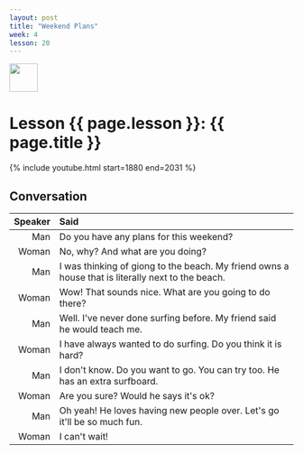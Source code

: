 ```yaml
---
layout: post
title: "Weekend Plans"
week: 4
lesson: 20
---
```


<a href="/"><img src="/assets/logo.svg" width="50"></a>

# Lesson {{ page.lesson }}: {{ page.title }}

{% include youtube.html start=1880 end=2031 %}

## Conversation

Speaker | Said
---: | :---
Man | Do you have any plans for this weekend?
Woman | No, why? And what are you doing?
Man | I was thinking of giong to the beach. My friend owns a house that is literally next to the beach.
Woman | Wow! That sounds nice. What are you going to do there?
Man | Well. I've never done surfing before. My friend said he would teach me.
Woman | I have always wanted to do surfing. Do you think it is hard?
Man | I don't know. Do you want to go. You can try too. He has an extra surfboard.
Woman | Are you sure? Would he says it's ok?
Man | Oh yeah! He loves having new people over. Let's go it'll be so much fun.
Woman | I can't wait!
